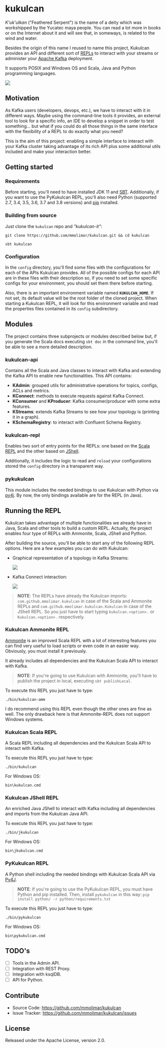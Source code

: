 # kukulcan

*K'uk'ulkan* ("Feathered Serpent") is the name of a deity which was workshipped by the Yucatec maya people. You can
read a lot more in books or on the Internet about it and will see that, in someways, is related to the wind and water.

Besides the origin of this name I reused to name this project, Kukulcan provides an API and different
sort of [REPLs](https://en.wikipedia.org/wiki/Read%E2%80%93eval%E2%80%93print_loop) to interact with your streams or administer your [Apache Kafka](https://kafka.apache.org) deployment.

It supports POSIX and Windows OS and Scala, Java and Python programming languages.

![](/docs/img/kukulcan.png)

## Motivation

As Kafka users (developers, devops, etc.), we have to interact with it in different ways. Maybe using the
command-line tools it provides, an external tool to look for a specific info, an IDE to develop a snippet
in order to test something... but what if you could do all those things in the same interface with the
flexibility of a REPL to do exactly what you need?

This is the aim of this project: enabling a simple interface to interact with your Kafka cluster taking advantage
of its rich API plus some additional utils included and make your interaction better.

## Getting started

### Requirements

Before starting, you'll need to have installed JDK 11 and [SBT](https://www.scala-sbt.org/). Additionally,
if you want to use the PyKukulcan REPL, you'll also need Python (supported 2.7, 3.4, 3.5, 3.6, 3.7 and 3.8 versions)
and [pip](https://pypi.org/project/pip) installed.

### Building from source

Just clone the ``kukulcan`` repo and *"kukulcan-it"*:

``git clone https://github.com/mmolimar/kukulcan.git && cd kukulcan``

``sbt kukulcan``

### Configuration

In the ``config`` directory, you'll find some files with the configurations for each of the APIs Kukulcan provides.
All of the possible configs for each API are in these files with their description so, if you need to set some
specific configs for your environment, you should set them there before starting.

Also, there is an important environment variable named **``KUKULCAN_HOME``**. If not set, its default value will be
the root folder of the cloned project. When starting a Kukulcan REPL, it will look for this environment variable
and read the properties files contained in its ``config`` subdirectory.

## Modules

The project contains three subprojects or modules described below but, if you generate the Scala docs executing
``sbt doc`` in the command line, you'll be able to see a more detailed description.

### kukulcan-api

Contains all the Scala and Java classes to interact with Kafka and extending the Kafka API to enable new
functionalities. This API contains:

* **KAdmin**: grouped utils for administrative operations for topics, configs, ACLs and metrics.
* **KConnect**: methods to execute requests against Kafka Connect.
* **KConsumer** and **KProducer**: Kafka consumer/producer with some extra features.
* **KStreams**: extends Kafka Streams to see how your topology is (printing it in a graph).
* **KSchemaRegistry**: to interact with Confluent Schema Registry.

### kukulcan-repl

Enables two sort of entry points for the REPLs: one based on the [Scala REPL](https://docs.scala-lang.org/overviews/repl/overview.html)
and the other based on [JShell](https://docs.oracle.com/javase/9/jshell).

Additionally, it includes the logic to read and ``reload`` your configurations stored the ``config`` directory
in a transparent way.

### pykukulcan

This module includes the needed bindings to use Kukulcan with Python via [py4j](https://www.py4j.org).
By now, the only bindings available are for the REPL (in Java).

## Running the REPL

Kukulcan takes advantage of multiple functionalities we already have in Java, Scala and other tools to build a
custom REPL. Actually, the project enables four type of REPLs with Ammonite, Scala, JShell and Python.

After building the source, you'll be able to start any of the following REPL options. Here are a few examples
you can do with Kukulcan:

- Graphical representation of a topology in Kafka Streams:

  ![](/docs/img/kstreams.png)

- Kafka Connect interaction:

  ![](/docs/img/kconnect.png)

> **NOTE**: The REPLs have already the Kukulcan imports: ``com.github.mmolimar.kukulcan`` in case of the
Scala and Ammonite REPLs and ``com.github.mmolimar.kukulcan.Kukulcan`` in case of the JShell REPL. So you just
have to start typing ``kukulcan.<option>.`` or ``Kukulcan.<option>.`` respectively.


### Kukulcan Ammonite REPL

[Ammonite](https://ammonite.io) is an improved Scala REPL with a lot of interesting features you can find very
useful to load scripts or even code in an easier way. Obviously, you must install it previously.

It already includes all dependencies and the Kukulcan Scala API to interact with Kafka.

> **NOTE**: If you're going to use Kukulcan with Ammonite, you'll have to publish the project in local, executing
  ``sbt publishLocal``.

To execute this REPL you just have to type:

``./bin/kukulcan-amm``

I do recommend using this REPL even though the other ones are fine as well. The only drawback here is that
Ammonite-REPL does not support Windows systems.

### Kukulcan Scala REPL

A Scala REPL including all dependencies and the Kukulcan Scala API to interact with Kafka.

To execute this REPL you just have to type:

``./bin/kukulcan``

For Windows OS:

``bin\kukulcan.cmd``

### Kukulcan JShell REPL

An enriched Java JShell to interact with Kafka including all dependencies and imports from the Kukulcan Java API.

To execute this REPL you just have to type:

``./bin/jkukulcan``

For Windows OS:

``bin\jkukulcan.cmd``

### PyKukulcan REPL

A Python shell including the needed bindings with Kukulcan Scala API via [Py4J](https://www.py4j.or).

> **NOTE**: If you're going to use the PyKukulcan REPL, you must have Python and pip installed. Then, install
``pykukulcan`` in this way: ``pip install python/ -r python/requirements.txt``

To execute this REPL you just have to type:

``./bin/pykukulcan``

For Windows OS:

``bin\pykukulcan.cmd``

## TODO's

- [ ] Tools in the Admin API.
- [ ] Integration with REST Proxy.
- [ ] Integration with ksqlDB.
- [ ] API for Python.

## Contribute

- Source Code: https://github.com/mmolimar/kukulcan
- Issue Tracker: https://github.com/mmolimar/kukulcan/issues

## License

Released under the Apache License, version 2.0.
